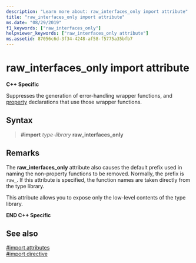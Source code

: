 ```yaml
---
description: "Learn more about: raw_interfaces_only import attribute"
title: "raw_interfaces_only import attribute"
ms.date: "08/29/2019"
f1_keywords: ["raw_interfaces_only"]
helpviewer_keywords: ["raw_interfaces_only attribute"]
ms.assetid: 87056c6d-3f34-4248-af58-f5775a35bfb7
---
```

# raw_interfaces_only import attribute

**C++ Specific**

Suppresses the generation of error-handling wrapper functions, and [property](../cpp/property-cpp.md) declarations that use those wrapper functions.

## Syntax

> **#import** *type-library* **raw_interfaces_only**

## Remarks

The **raw_interfaces_only** attribute also causes the default prefix used in naming the non-property functions to be removed. Normally, the prefix is `raw_`. If this attribute is specified, the function names are taken directly from the type library.

This attribute allows you to expose only the low-level contents of the type library.

**END C++ Specific**

## See also

[#import attributes](../preprocessor/hash-import-attributes-cpp.md)\
[#import directive](../preprocessor/hash-import-directive-cpp.md)
